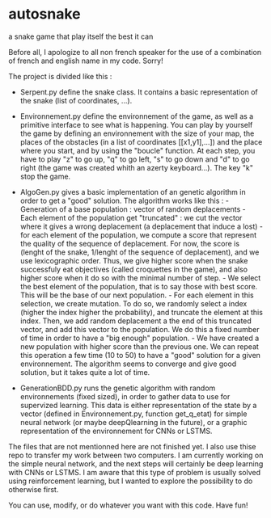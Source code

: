 # autosnake
a snake game that play itself the best it can

Before all, I apologize to all non french speaker for the use of a combination of french and english name in my code. Sorry!

The project is divided like this :

  - Serpent.py define the snake class. It contains a basic representation of the snake (list of coordinates, ...). 
  
  - Environnement.py define the environnement of the game, as well as a primitive interface to see what is happening. You can play by yourself the game by 
    defining an environnement with the size of your map, the places of the obstacles (in a list of coordinates [[x1,y1],...]) and the place where you start, 
    and by using the "boucle" function. At each step, you have to play "z" to go up, "q" to go left, "s" to go down and "d" to go right (the game was created 
    whith an azerty keyboard...). The key "k" stop the game.
  
  - AlgoGen.py gives a basic implementation of an genetic algorithm in order to get a "good" solution. The algorithm works like this :
          - Generation of a base population : vector of random deplacements
          - Each element of the population get "truncated" : we cut the vector where it gives a wrong deplacement (a deplacement that induce a lost)
          - for each element of the population, we compute a score that represent the quality of the sequence of deplacement. For now, the score is 
            (lenght of the snake, 1/lenght of the sequence of deplacement), and we use lexicographic order. Thus, we give higher score when the snake successfuly
            eat objectives (called croquettes in the game), and also higher score when it do so with the minimal number of step.
          - We select the best element of the population, that is to say those with best score. This will be the base of our next population.
          - For each element in this selection, we create mutation. To do so, we randomly select a index (higher the index higher the probability), and truncate 
            the element at this index. Then, we add random deplacement a the end of this truncated vector, and add this vector to the population. We do this a fixed number of time in order to have a "big enough" population.
           - We have created a new population with higher score than the previous one. We can repeat this operation a few time (10 to 50) to have a "good" solution
            for a given environnement. The algorithm seems to converge and give good solution, but it takes quite a lot of time.
            
   - GenerationBDD.py runs the genetic algorithm with random environnements (fixed sized), in order to gather data to use for supervized learning. This data 
     is either representation of the state by a vector (defined in Environnement.py, function get_q_etat) for simple neural network (or maybe deepQlearning in the future), or a graphic representation of the environnement for CNNs or LSTMS. 
 
The files that are not mentionned here are not finished yet. I also use thise repo to transfer my work between two computers.
I am currently working on the simple neural network, and the next steps will certainly be deep learning with CNNs or LSTMS. I am aware that this type of problem
is usually solved using reinforcement learning, but I wanted to explore the possibility to do otherwise first.

You can use, modify, or do whatever you want with this code.
Have fun!
